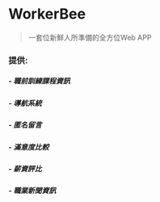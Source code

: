 # WorkerBee

> 一套位新鮮人所準備的全方位Web APP

### 提供: 

##### - 職前訓練課程資訊
##### - 導航系統
##### - 匿名留言
##### - 滿意度比較
##### - 薪資評比
##### - 職業新聞資訊
